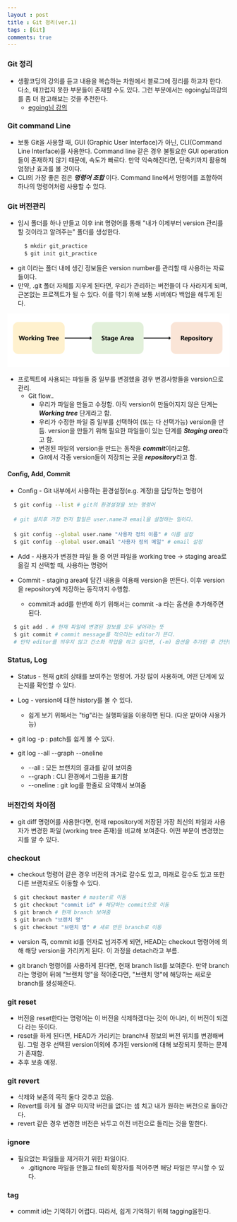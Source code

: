 ```yaml
---
layout : post
title : Git 정리(ver.1)
tags : [Git]
comments: true
---
```

### Git 정리
- 생활코딩의 강의를 듣고 내용을 복습하는 차원에서 블로그에 정리를 하고자 한다. 다소, 매끄럽지 못한 부분들이 존재할 수도 있다. 그런 부분에서는 egoing님의강의를 좀 더 참고해보는 것을 추천한다.
  - [egoing님 강의](https://opentutorials.org/course/3839/22590)

### Git command Line
- 보통 Git을 사용할 때, GUI (Graphic User Interface)가 아닌, CLI(Command Line Interface)를 사용한다. Command line 같은 경우 불필요한 GUI operation들이 존재하지 않기 때문에, 속도가 빠르다. 만약 익숙해진다면, 단축키까지 활용해 엄청난 효과를 볼 것이다.
- CLI의 가장 좋은 점은 ***명령어 조합*** 이다. Command line에서 명령어를 조합하여 하나의 명령어처럼 사용할 수 있다.

### Git 버전관리
- 임시 폴더를 하나 만들고 이후 init 명령어를 통해 "내가 이제부터 version 관리를 할 것이라고 알려주는" 폴더를 생성한다.
  ```sh
    $ mkdir git_practice
    $ git init git_practice
  ```
- git 이라는 폴더 내에 생긴 정보들은 version number를 관리할 때 사용하는 자료들이다.
- 만약, .git 폴더 자체를 지우게 된다면, 우리가 관리하는 버전들이 다 사라지게 되며, 근본없는 프로젝트가 될 수 있다. 이를 막기 위해 보통 서버에다 백업을 해두게 된다.

![git_flow](../images/git_pic.png)

- 프로젝트에 사용되는 파일들 중 일부를 변경했을 경우 변경사항들을 version으로 관리.
  - Git flow..
    - 우리가 파일을 만들고 수정함. 아직 version이 만들어지지 않은 단계는 ***Working tree*** 단게라고 함.
    - 우리가 수정한 파일 중 일부를 선택하여 (또는 다 선택가능) version을 만듬. version을 만들기 위해 필요한 파일들이 있는 단계를 ***Staging area***라고 함.
    - 변경된 파일의 version을 만드는 동작을 ***commit***이라고함.
    - Git에서 각종 version들이 저장되는 곳을 ***repository***라고 함.

#### Config, Add, Commit
- Config - Git 내부에서 사용하는 환경설정(e.g. 계정)을 담당하는 명령어 
```sh
  $ git config --list # git의 환경설정을 보는 명령어

  # git 설치후 가장 먼저 할일은 user.name과 email을 설정하는 일이다.

  $ git config --global user.name "사용자 정의 이름" # 이름 설정
  $ git config --global user.email "사용자 정의 메일" # email 설정
```

- Add - 사용자가 변경한 파일 들 중 어떤 파일을 working tree -> staging area로 옮길 지 선택할 때, 사용하는 명령어

- Commit - staging area에 담긴 내용을 이용해 version을 만든다. 이후 version을 repository에 저장하는 동작까지 수행함.
  - commit과 add를 한번에 하기 위해서는 commit -a 라는 옵션을 추가해주면 된다.

```sh
  $ git add . # 현재 파일에 변경된 정보를 모두 넣어라는 뜻
  $ git commit # commit message를 적으라는 editor가 뜬다. 
  # 만약 editor를 띄우지 않고 간소화 작업을 하고 싶다면, (-m) 옵션을 추가한 후 간단한 commit message를 적으면 된다.
```

### Status, Log
- Status - 현재 git의 상태를 보여주는 명령어. 가장 많이 사용하며, 어떤 단계에 있는지를 확인할 수 있다.

- Log - version에 대한 history를 볼 수 있다.
  - 쉽게 보기 위해서는 "tig"라는 실행파일을 이용하면 된다. (다운 받아야 사용가능)

- git log -p : patch를 쉽게 볼 수 있다.

- git log --all --graph --oneline
  - --all : 모든 브랜치의 결과를 같이 보여줌
  - --graph : CLI 환경에서 그림을 표기함
  - --oneline : git log를 한줄로 요약해서 보여줌

### 버전간의 차이점
- git diff 명령어를 사용한다면, 현재 repository에 저장된 가장 최신의 파일과 사용자가 변경한 파일 (working tree 존재)을 비교해 보여준다. 어떤 부분이 변경했는지를 알 수 있다. 

### checkout
- checkout 명령어 같은 경우 버전의 과거로 갈수도 있고, 미래로 갈수도 있고 또한 다른 브랜치로도 이동할 수 있다.
```sh
  $ git checkout master # master로 이동
  $ git checkout "commit id" # 해당하는 commit으로 이동
  $ git branch # 현재 branch 보여줌
  $ git branch "브랜치 명"
  $ git checkout "브랜치 명" # 새로 만든 branch로 이동
```

- version 즉, commit id를 인자로 넘겨주게 되면, HEAD는 checkout 명령어에 의해 해당 version을 가리키게 된다. 이 과정을 detach라고 부름.

- git branch 명령어를 사용하게 된다면, 현재 branch list를 보여준다. 만약 branch라는 명령어 뒤에 "브랜치 명"을 적어준다면, "브랜치 명"에 해당하는 새로운 branch를 생성해준다.

### git reset
- 버전을 reset한다는 명령어는 이 버전을 삭제하겠다는 것이 아니라, 이 버전이 되겠다 라는 뜻이다.
- reset을 하게 된다면, HEAD가 가리키는 branch내 정보의 버전 위치를 변경해버림. 그럴 경우 선택된 version이외에 추가된 version에 대해 보장되지 못하는 문제가 존재함.
- 추후 보충 예정.

### git revert
- 삭제와 보존의 목적 둘다 갖추고 있음.
- Revert를 하게 될 경우 마지막 버전을 없다는 셈 치고 내가 원하는 버전으로 돌아간다. 
- revert 같은 경우 변경한 버전은 놔두고 이전 버전으로 돌리는 것을 말한다.

### ignore
- 필요없는 파일들을 제거하기 위한 파일이다.
  - .gitignore 파일을 만들고 file의 확장자를 적어주면 해당 파일은 무시할 수 있다.

### tag
- commit id는 기억하기 어렵다. 따라서, 쉽게 기억하기 위해 tagging을한다.

